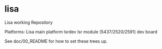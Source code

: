 lisa
====

Lisa working Repository


Platforms:
    Lisa	main platform
    lsrdev	lsr module (5437/2520/2591) dev board

See doc/00_README for how to set these trees up.
